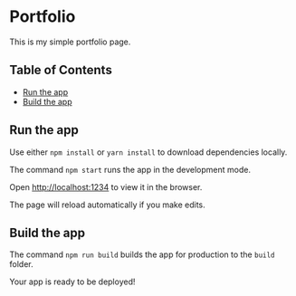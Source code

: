 # Portfolio

This is my simple portfolio page.

## Table of Contents

- [Run the app](#run-the-app)
- [Build the app](#build-the-app)

## Run the app

Use either `npm install` or `yarn install` to download dependencies locally.

The command `npm start` runs the app in the development mode.

Open [http://localhost:1234](http://localhost:1234) to view it in the browser.

The page will reload automatically if you make edits.

## Build the app

The command `npm run build` builds the app for production to the `build` folder.

Your app is ready to be deployed!
